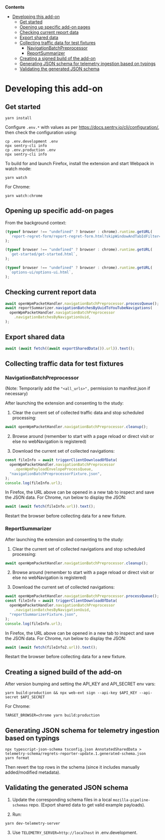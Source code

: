 <!-- START doctoc generated TOC please keep comment here to allow auto update -->
<!-- DON'T EDIT THIS SECTION, INSTEAD RE-RUN doctoc TO UPDATE -->

**Contents**

- [Developing this add-on](#developing-this-add-on)
  - [Get started](#get-started)
  - [Opening up specific add-on pages](#opening-up-specific-add-on-pages)
  - [Checking current report data](#checking-current-report-data)
  - [Export shared data](#export-shared-data)
  - [Collecting traffic data for test fixtures](#collecting-traffic-data-for-test-fixtures)
    - [NavigationBatchPreprocessor](#navigationbatchpreprocessor)
    - [ReportSummarizer](#reportsummarizer)
  - [Creating a signed build of the add-on](#creating-a-signed-build-of-the-add-on)
  - [Generating JSON schema for telemetry ingestion based on typings](#generating-json-schema-for-telemetry-ingestion-based-on-typings)
  - [Validating the generated JSON schema](#validating-the-generated-json-schema)

<!-- END doctoc generated TOC please keep comment here to allow auto update -->

# Developing this add-on

## Get started

```
yarn install
```

Configure `.env.*` with values as per https://docs.sentry.io/cli/configuration/, then check the configuration using:

```
cp .env.development .env
npx sentry-cli info
cp .env.production .env
npx sentry-cli info
```

To build for and launch Firefox, install the extension and start Webpack in watch mode:

```
yarn watch
```

For Chrome:

```
yarn watch:chrome
```

## Opening up specific add-on pages

From the background context:

```javascript
(typeof browser !== "undefined" ? browser : chrome).runtime.getURL(
  `report-regret-form/report-regret-form.html?skipWindowAndTabIdFilter=1`,
);
```

```javascript
(typeof browser !== "undefined" ? browser : chrome).runtime.getURL(
  `get-started/get-started.html`,
);
```

```javascript
(typeof browser !== "undefined" ? browser : chrome).runtime.getURL(
  `options-ui/options-ui.html`,
);
```

## Checking current report data

```javascript
await openWpmPacketHandler.navigationBatchPreprocessor.processQueue();
await reportSummarizer.navigationBatchesByUuidToYouTubeNavigations(
  openWpmPacketHandler.navigationBatchPreprocessor
    .navigationBatchesByNavigationUuid,
);
```

## Export shared data

```javascript
await (await fetch((await exportSharedData()).url)).text();
```

## Collecting traffic data for test fixtures

### NavigationBatchPreprocessor

(Note: Temporarily add the `"<all_urls>",` permission to manifest.json if necessary)

After launching the extension and consenting to the study:

1. Clear the current set of collected traffic data and stop scheduled processing:

```javascript
await openWpmPacketHandler.navigationBatchPreprocessor.cleanup();
```

2. Browse around (remember to start with a page reload or direct visit or else no webNavigation is registered)

3. Download the current set of collected navigations:

```javascript
const fileInfo = await triggerClientDownloadOfData(
  openWpmPacketHandler.navigationBatchPreprocessor
    .openWpmPayloadEnvelopeProcessQueue,
  "navigationBatchPreprocessorFixture.json",
);
console.log(fileInfo.url);
```

In Firefox, the URL above can be opened in a new tab to inspect and save the JSON data. For Chrome, run below to display the JSON:

```javascript
await (await fetch(fileInfo.url)).text();
```

Restart the browser before collecting data for a new fixture.

### ReportSummarizer

After launching the extension and consenting to the study:

1. Clear the current set of collected navigations and stop scheduled processing:

```javascript
await openWpmPacketHandler.navigationBatchPreprocessor.cleanup();
```

2. Browse around (remember to start with a page reload or direct visit or else no webNavigation is registered)

3. Download the current set of collected navigations:

```javascript
await openWpmPacketHandler.navigationBatchPreprocessor.processQueue();
const fileInfo = await triggerClientDownloadOfData(
  openWpmPacketHandler.navigationBatchPreprocessor
    .navigationBatchesByNavigationUuid,
  "reportSummarizerFixture.json",
);
console.log(fileInfo.url);
```

In Firefox, the URL above can be opened in a new tab to inspect and save the JSON data. For Chrome, run below to display the JSON:

```javascript
await (await fetch(fileInfo2.url)).text();
```

Restart the browser before collecting data for a new fixture.

## Creating a signed build of the add-on

After version bumping and setting the API_KEY and API_SECRET env vars:

```
yarn build:production && npx web-ext sign --api-key $API_KEY --api-secret $API_SECRET
```

For Chrome:

```
TARGET_BROWSER=chrome yarn build:production
```

## Generating JSON schema for telemetry ingestion based on typings

```
npx typescript-json-schema tsconfig.json AnnotatedSharedData > telemetry-schema/regrets-reporter-update.1.generated-schema.json
yarn format
```

Then revert the top rows in the schema (since it includes manually added/modified metadata).

## Validating the generated JSON schema

1. Update the corresponding schema files in a local `mozilla-pipeline-schemas` repo. (Export shared data to get valid example payloads).

2. Run:

```
yarn dev-telemetry-server
```

3. Use `TELEMETRY_SERVER=http://localhost` in .env.development.
